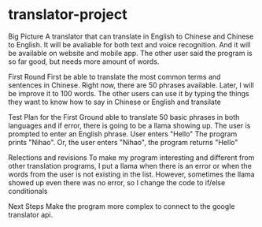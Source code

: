 # translator-project

Big Picture
A translator that can translate in English to Chinese and Chinese to English. It will be avaliable for both text and voice recognition. And it will be available on website and mobile app. The other user said the program is so far good, but needs more amount of words.

First Round
First be able to translate the most common terms and sentences in Chinese. Right now, there are 50 phrases available. Later, I will be improve it to 100 words. The other users can use it by typing the things they want to know how to say in Chinese or English and transilate

Test Plan for the First Ground
able to translate 50 basic phrases in both languages and if error, there is going to be a llama showing up. The user is prompted to enter an English phrase. User enters "Hello" The program prints "Nihao". Or, the user enters "Nihao", the program returns "Hello"

Relections and revisions
To make my program interesting and different from other translation programs, I put a llama when there is an error or when the words from the user is not existing in the list. However, sometimes the llama showed up even there was no error, so I change the code to if/else conditionals

Next Steps
Make the program more complex to connect to the google translator api. 
